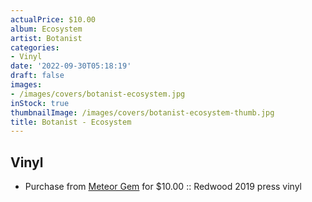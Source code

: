 ```yaml
---
actualPrice: $10.00
album: Ecosystem
artist: Botanist
categories:
- Vinyl
date: '2022-09-30T05:18:19'
draft: false
images:
- /images/covers/botanist-ecosystem.jpg
inStock: true
thumbnailImage: /images/covers/botanist-ecosystem-thumb.jpg
title: Botanist - Ecosystem
---
```


## Vinyl
* Purchase from [Meteor Gem](https://meteor-gem.com/products/botanist-ecosystem-lp) for $10.00 :: Redwood 2019 press vinyl
